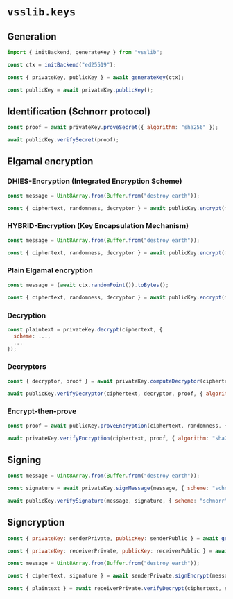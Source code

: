 # `vsslib.keys`
  

## Generation

```js
import { initBackend, generateKey } from "vsslib";

const ctx = initBackend("ed25519");

const { privateKey, publicKey } = await generateKey(ctx);
```

```js
const publicKey = await privateKey.publicKey();
```

## Identification (Schnorr protocol)

```js
const proof = await privateKey.proveSecret({ algorithm: "sha256" });
```

```js
await publicKey.verifySecret(proof);
```

## Elgamal encryption

### DHIES-Encryption (Integrated Encryption Scheme)

```js
const message = Uint8Array.from(Buffer.from("destroy earth"));
```

```js
const { ciphertext, randomness, decryptor } = await publicKey.encrypt(message, { scheme: "dhies", algorithm: "sha256", mode: "aes-256-cbc" });
```


### HYBRID-Encryption (Key Encapsulation Mechanism)

```js
const message = Uint8Array.from(Buffer.from("destroy earth"));
```

```js
const { ciphertext, randomness, decryptor } = await publicKey.encrypt(message, { scheme: "hybrid", mode: "aes-256-cbc" });
```

### Plain Elgamal encryption

```js
const message = (await ctx.randomPoint()).toBytes();
```

```js
const { ciphertext, randomness, decryptor } = await publicKey.encrypt(message, { scheme: "plain" });
```

### Decryption

```js
const plaintext = privateKey.decrypt(ciphertext, {
  scheme: ...,
  ...
});
```

### Decryptors

```js
const { decryptor, proof } = await privateKey.computeDecryptor(ciphertext, { algorithm: "sha256" });
```

```js
await publicKey.verifyDecryptor(ciphertext, decryptor, proof, { algorithm: "sha256" });
```

### Encrypt-then-prove

```js
const proof = await publicKey.proveEncryption(ciphertext, randomness, { algorithm: "sha256" });
```

```js
await privateKey.verifyEncryption(ciphertext, proof, { algorithm: "sha256" });
```

## Signing

```js
const message = Uint8Array.from(Buffer.from("destroy earth"));
```

```js
const signature = await privateKey.sigmMessage(message, { scheme: "schnorr", algorithm: "sha256" });
```

```js
await publicKey.verifySignature(message, signature, { scheme: "schnorr", algorithm: "sha256" });
```

## Signcryption

```js
const { privateKey: senderPrivate, publicKey: senderPublic } = await generateKey("ed25519");
```

```js
const { privateKey: receiverPrivate, publicKey: receiverPublic } = await generateKey("ed25519");
```

```js
const message = Uint8Array.from(Buffer.from("destroy earth"));
```

```js
const { ciphertext, signature } = await senderPrivate.signEncrypt(message, receiverPublic, { encScheme: "hybrid", sigScheme: "schnorr" });
```

```js
const { plaintext } = await receiverPrivate.verifyDecrypt(ciphertext, signature, senderPublic, { encScheme: "hybrid", sigScheme: "schnorr" });
```
